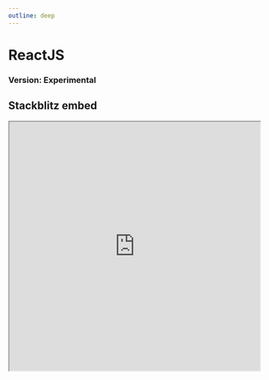 ```yaml
---
outline: deep
---
```


# ReactJS 

### Version: Experimental

## Stackblitz embed

<iframe style="width: 100%; height: 500px" src="https://stackblitz.com/edit/vitejs-vite-ianme6?file=src%2FApp.jsx"></iframe>
